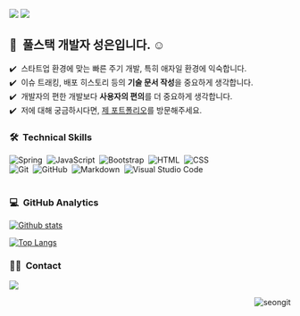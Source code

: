 
<a href="https://seongeun-it.oopy.io/"><img src="https://img.shields.io/badge/Porfoilo-web-green"/></a>
<a href=""><img src="https://img.shields.io/badge/Porfoilo-Docs-white"/></a>

## 👋 &nbsp;풀스택 개발자 성은입니다. ☺️

✔️ &nbsp;스타트업 환경에 맞는 빠른 주기 개발, 특히 애자일 환경에 익숙합니다.\
✔️ &nbsp;이슈 트래킹, 배포 히스토리 등의 **기술 문서 작성**을 중요하게 생각합니다.\
✔️ &nbsp;개발자의 편한 개발보다 **사용자의 편의**를 더 중요하게 생각합니다.\
✔️ &nbsp;저에 대해 궁금하시다면, <a href="https://seongeun-it.oopy.io/">제 포트폴리오</a>를 방문해주세요.

### 🛠 &nbsp;Technical Skills
![Spring](https://img.shields.io/badge/-Spring-05122A?style=flat&logo=spring)&nbsp;
![JavaScript](https://img.shields.io/badge/-JavaScript-05122A?style=flat&logo=javascript)&nbsp;
![Bootstrap](https://img.shields.io/badge/-Bootstrap-05122A?style=flat&logo=bootstrap&logoColor=563D7C)&nbsp;
![HTML](https://img.shields.io/badge/-HTML-05122A?style=flat&logo=HTML5)&nbsp;
![CSS](https://img.shields.io/badge/-CSS-05122A?style=flat&logo=CSS3&logoColor=1572B6)&nbsp;\
![Git](https://img.shields.io/badge/-Git-05122A?style=flat&logo=git)&nbsp;
![GitHub](https://img.shields.io/badge/-GitHub-05122A?style=flat&logo=github)&nbsp;
![Markdown](https://img.shields.io/badge/-Markdown-05122A?style=flat&logo=markdown)&nbsp;
![Visual Studio Code](https://img.shields.io/badge/-Visual%20Studio%20Code-05122A?style=flat&logo=visual-studio-code&logoColor=007ACC)&nbsp;\
<br/>

### 💻 &nbsp;GitHub Analytics

[![Github stats](https://github-readme-stats.vercel.app/api?username=seongit&show_icons=true&include_all_commits=true)](https://github.com/seongit/github-readme-stats)

[![Top Langs](https://github-readme-stats.vercel.app/api/top-langs/?username=seongit&layout=compact)](https://github.com/seongit/github-readme-stats)

### 🤝🏻 &nbsp;Contact
<a href="mailto:dev.seongeun@gmail.com"><img src="https://img.shields.io/badge/-dev.seongeun@gmail.com-D14836?style=flat&logo=Gmail&logoColor=white"/></a>

<p align=right> <img src=https://komarev.com/ghpvc/?username=seongit alt=seongit /> </p>
